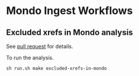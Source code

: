 # Mondo Ingest Workflows

## Excluded xrefs in Mondo analysis

See [pull request](https://github.com/monarch-initiative/mondo-ingest/pull/35) for details.

To run the analysis.

```
sh run.sh make excluded-xrefs-in-mondo
```
